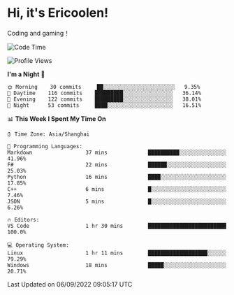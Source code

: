 # Hi, it's Ericoolen!
Coding and gaming！

<!--START_SECTION:waka-->
![Code Time](http://img.shields.io/badge/Code%20Time-351%20hrs%2031%20mins-blue)

![Profile Views](http://img.shields.io/badge/Profile%20Views-0-blue)

**I'm a Night 🦉** 

```text
🌞 Morning    30 commits     ██░░░░░░░░░░░░░░░░░░░░░░░   9.35% 
🌆 Daytime    116 commits    █████████░░░░░░░░░░░░░░░░   36.14% 
🌃 Evening    122 commits    █████████░░░░░░░░░░░░░░░░   38.01% 
🌙 Night      53 commits     ████░░░░░░░░░░░░░░░░░░░░░   16.51%

```


📊 **This Week I Spent My Time On** 

```text
⌚︎ Time Zone: Asia/Shanghai

💬 Programming Languages: 
Markdown                 37 mins             ██████████░░░░░░░░░░░░░░░   41.96% 
F#                       22 mins             ██████░░░░░░░░░░░░░░░░░░░   25.03% 
Python                   16 mins             ████░░░░░░░░░░░░░░░░░░░░░   17.85% 
C++                      6 mins              █░░░░░░░░░░░░░░░░░░░░░░░░   7.46% 
JSON                     5 mins              █░░░░░░░░░░░░░░░░░░░░░░░░   6.26%

🔥 Editors: 
VS Code                  1 hr 30 mins        █████████████████████████   100.0%

💻 Operating System: 
Linux                    1 hr 11 mins        ███████████████████░░░░░░   79.29% 
Windows                  18 mins             █████░░░░░░░░░░░░░░░░░░░░   20.71%

```


 Last Updated on 06/09/2022 09:05:17 UTC
<!--END_SECTION:waka-->

